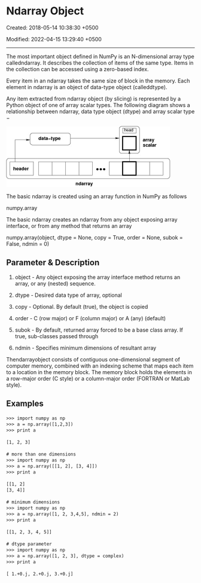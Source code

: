 # Ndarray Object

Created: 2018-05-14 10:38:30 +0500

Modified: 2022-04-15 13:29:40 +0500

---

The most important object defined in NumPy is an N-dimensional array type calledndarray. It describes the collection of items of the same type. Items in the collection can be accessed using a zero-based index.

Every item in an ndarray takes the same size of block in the memory. Each element in ndarray is an object of data-type object (calleddtype).

Any item extracted from ndarray object (by slicing) is represented by a Python object of one of array scalar types. The following diagram shows a relationship between ndarray, data type object (dtype) and array scalar type −

![Ndarray](media/Ndarray-Object-image1.jpg)

The basic ndarray is created using an array function in NumPy as follows

numpy.array

The basic ndarray creates an ndarray from any object exposing array interface, or from any method that returns an array

numpy.array(object, dtype = None, copy = True, order = None, subok = False, ndmin = 0)

## Parameter & Description

1.  object - Any object exposing the array interface method returns an array, or any (nested) sequence.

2.  dtype - Desired data type of array, optional

3.  copy - Optional. By default (true), the object is copied

4.  order - C (row major) or F (column major) or A (any) (default)

5.  subok - By default, returned array forced to be a base class array. If true, sub-classes passed through

6.  ndmin - Specifies minimum dimensions of resultant array

Thendarrayobject consists of contiguous one-dimensional segment of computer memory, combined with an indexing scheme that maps each item to a location in the memory block. The memory block holds the elements in a row-major order (C style) or a column-major order (FORTRAN or MatLab style).

## Examples
```
>>> import numpy as np
>>> a = np.array([1,2,3])
>>> print a

[1, 2, 3]

# more than one dimensions
>>> import numpy as np
>>> a = np.array([[1, 2], [3, 4]])
>>> print a

[[1, 2]
[3, 4]]

# minimum dimensions
>>> import numpy as np
>>> a = np.array([1, 2, 3,4,5], ndmin = 2)
>>> print a

[[1, 2, 3, 4, 5]]

# dtype parameter
>>> import numpy as np
>>> a = np.array([1, 2, 3], dtype = complex)
>>> print a

[ 1.+0.j, 2.+0.j, 3.+0.j]
```